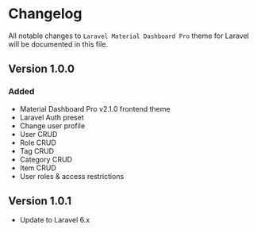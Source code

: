 # Changelog

All notable changes to `Laravel Material Dashboard Pro` theme for Laravel will be documented in this file.

## Version 1.0.0

### Added
- Material Dashboard Pro v2.1.0 frontend theme
- Laravel Auth preset
- Change user profile
- User CRUD
- Role CRUD
- Tag CRUD
- Category CRUD
- Item CRUD
- User roles & access restrictions

## Version 1.0.1

- Update to Laravel 6.x